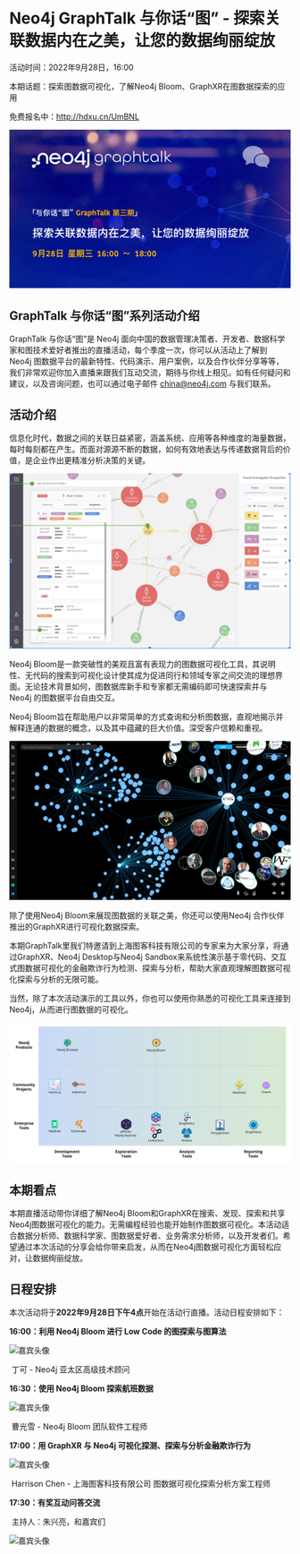 # Neo4j GraphTalk 与你话“图” - 探索关联数据内在之美，让您的数据绚丽绽放

活动时间：2022年9月28日，16:00

本期话题：探索图数据可视化，了解Neo4j Bloom、GraphXR在图数据探索的应用

免费报名中：http://hdxu.cn/UmBNL

![graphtalk-0928-cover](graphtalk-0928/graphtalk-0928-cover.png)

## GraphTalk 与你话“图”系列活动介绍

GraphTalk 与你话“图”是 Neo4j 面向中国的数据管理决策者、开发者、数据科学家和图技术爱好者推出的直播活动，每个季度一次，你可以从活动上了解到 Neo4j 图数据平台的最新特性、代码演示、用户案例，以及合作伙伴分享等等，我们非常欢迎你加入直播来跟我们互动交流，期待与你线上相见。如有任何疑问和建议，以及咨询问题，也可以通过电子邮件 china@neo4j.com 与我们联系。

## 活动介绍

信息化时代，数据之间的关联日益紧密，涵盖系统、应用等各种维度的海量数据，每时每刻都在产生。而面对源源不断的数据，如何有效地表达与传递数据背后的价值，是企业作出更精准分析决策的关键。

![bloom.pic](graphtalk-0928/bloom.pic.jpg)

Neo4j Bloom是一款突破性的美观且富有表现力的图数据可视化工具，其说明性、无代码的搜索到可视化设计使其成为促进同行和领域专家之间交流的理想界面。无论技术背景如何，图数据库新手和专家都无需编码即可快速探索并与 Neo4j 的图数据平台自由交互。

Neo4j Bloom旨在帮助用户以非常简单的方式查询和分析图数据，直观地揭示并解释连通的数据的概念，以及其中蕴藏的巨大价值。深受客户信赖和重视。

![graphxr-neo4j-graph-app-3](graphtalk-0928/graphxr-neo4j-graph-app-3.png)

除了使用Neo4j Bloom来展现图数据的关联之美，你还可以使用Neo4j 合作伙伴推出的GraphXR进行可视化数据探索。

本期GraphTalk里我们特邀请到上海图客科技有限公司的专家来为大家分享，将通过GraphXR、Neo4j Desktop与Neo4j Sandbox来系统性演示基于零代码、交互式图数据可视化的金融欺诈行为检测、探索与分析，帮助大家直观理解图数据可视化探索与分析的无限可能。

当然，除了本次活动演示的工具以外，你也可以使用你熟悉的可视化工具来连接到Neo4j，从而进行图数据的可视化。

![neo4j-visual-tools](graphtalk-0928/neo4j-visual-tools.png)

## 本期看点

本期直播活动带你详细了解Neo4j Bloom和GraphXR在搜索、发现、探索和共享Neo4j图数据可视化的能力。无需编程经验也能开始制作图数据可视化。本活动适合数据分析师、数据科学家、图数据爱好者、业务需求分析师，以及开发者们。希望通过本次活动的分享会给你带来启发，从而在Neo4j图数据可视化方面轻松应对，让数据绚丽绽放。

## 日程安排

本次活动将于**2022年9月28日下午4点**开始在活动行直播。活动日程安排如下：

**16:00：利用 Neo4j Bloom 进行 Low Code 的图探索与图算法**

![嘉宾头像](graphtalk-0928/874640433906927.jpg)

​       丁可 - Neo4j 亚太区高级技术顾问

**16:30：使用 Neo4j Bloom 探索航班数据**

![嘉宾头像](graphtalk-0928/614640436067036.jpg)

​       曹光雪 - Neo4j Bloom 团队软件工程师

**17:00：用 GraphXR 与 Neo4j 可视化探测、探索与分析金融欺诈行为**

![嘉宾头像](graphtalk-0928/564640437607113.jpg)

​       Harrison Chen - 上海图客科技有限公司 图数据可视化探索分析方案工程师

**17:30：有奖互动问答交流**

​       主持人：朱兴亮，和嘉宾们

![嘉宾头像](graphtalk-0928/854640433356903.jpg)